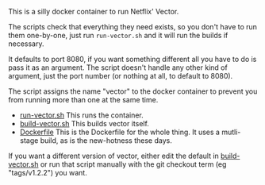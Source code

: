 This is a silly docker container to run Netflix' Vector.

The scripts check that everything they need exists, so you don't have to run them one-by-one, just run `run-vector.sh` and it will run the builds if necessary.

It defaults to port 8080, if you want something different all you have to do is pass it as an argument. The script doesn't handle any other kind of argument, just the port number (or nothing at all, to default to 8080).

The script assigns the name "vector" to the docker container to prevent you from running more than one at the same time.

- [run-vector.sh](vector-docker/run-vector.sh)
  This runs the container.
- [build-vector.sh](vector-docker/build-vector.sh)
  This builds vector itself.
- [Dockerfile](vector-docker/Dockerfile)
  This is the Dockerfile for the whole thing. It uses a mutli-stage build, as is the new-hotness these days.

If you want a different version of vector, either edit the default in [build-vector.sh](vector-docker/build-vector.sh) or run that script manually with the git checkout term (eg "tags/v1.2.2") you want.
